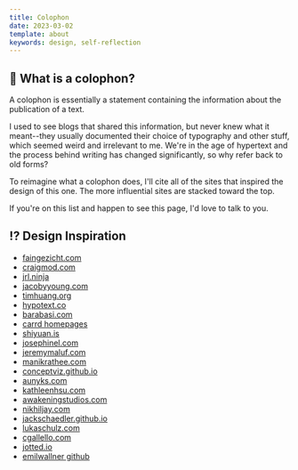 ```yaml
---
title: Colophon
date: 2023-03-02
template: about
keywords: design, self-reflection
---
```

## 🤔 What is a colophon?
A colophon is essentially a statement containing the information about the publication of a text.

I used to see blogs that shared this information, but never knew what it meant--they usually documented their choice of typography and other stuff, which seemed weird and irrelevant to me. We're in the age of hypertext and the process behind writing has changed significantly, so why refer back to old forms?

To reimagine what a colophon does, I'll cite all of the sites that inspired the design of this one. The more influential sites are stacked toward the top.

If you're on this list and happen to see this page, I'd love to talk to you.

## ⁉ Design Inspiration
- [faingezicht.com](https://faingezicht.com/colophon/)
- [craigmod.com](https://craigmod.com)
- [jrl.ninja](https://jrl.ninja)
- [jacobyyoung.com](http://jacobyyoung.com/lists)
- [timhuang.org](http://timhwang.org)
- [hypotext.co](http://hypotext.co)
- [barabasi.com](http://barabasi.com/)
- [carrd homepages](https://carrd.co/build)
- [shiyuan.is](http://shiyuan.is)
- [josephinel.com](http://josephinel.com)
- [jeremymaluf.com](https://jeremymaluf.com)
- [manikrathee.com](http://www.manikrathee.com)
- [conceptviz.github.io](http://conceptviz.github.io/#/e30=)
- [aunyks.com](https://aunyks.com)
- [kathleenhsu.com](https://kathleenhsu.com)
- [awakeningstudios.com](http://awakeningstudios.com)
- [nikhiljay.com](https://nikhiljay.com)
- [jackschaedler.github.io](https://jackschaedler.github.io)
- [lukaschulz.com](http://lukaschulz.com)
- [cgallello.com](http://cgallello.com)
- [jotted.io](http://jotted.io)
- [emilwallner github](https://github.com/emilwallner/Emil-Wallner-LinkedIn)